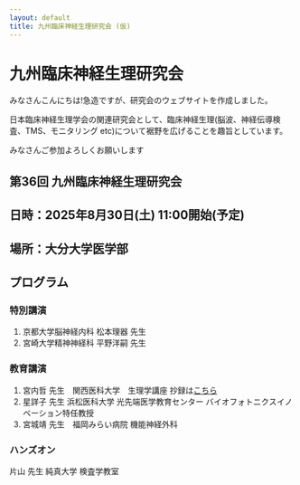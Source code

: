 ```yaml
---
layout: default
title: 九州臨床神経生理研究会 (仮)
---
```


# 九州臨床神経生理研究会

みなさんこんにちは!急造ですが、研究会のウェブサイトを作成しました。

日本臨床神経生理学会の関連研究会として、臨床神経生理(脳波、神経伝導検査、TMS、モニタリング etc)について裾野を広げることを趣旨としています。

みなさんご参加よろしくお願いします

## **第36回 九州臨床神経生理研究会**

## 日時：2025年8月30日(土) 11:00開始(予定)

## 場所：大分大学医学部

## プログラム

### 特別講演

1. 京都大学脳神経内科 松本理器 先生
2. 宮崎大学精神神経科 平野洋嗣 先生

### 教育講演

1. 宮内哲 先生　関西医科大学　生理学講座 抄録は[こちら](./files/abstract_miyauchi.pdf)
2. 星詳子 先生 浜松医科大学 光先端医学教育センター バイオフォトニクスイノベーション特任教授
3. 宮城靖 先生　福岡みらい病院 機能神経外科

### ハンズオン

片山 先生 純真大学 検査学教室
